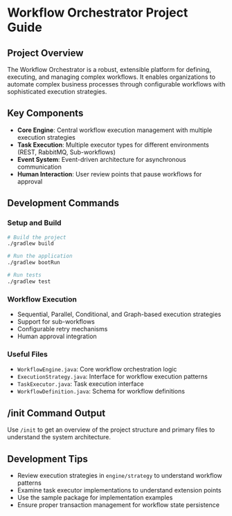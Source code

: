 # Workflow Orchestrator Project Guide

## Project Overview
The Workflow Orchestrator is a robust, extensible platform for defining, executing, and managing complex workflows. It enables organizations to automate complex business processes through configurable workflows with sophisticated execution strategies.

## Key Components
- **Core Engine**: Central workflow execution management with multiple execution strategies
- **Task Execution**: Multiple executor types for different environments (REST, RabbitMQ, Sub-workflows)
- **Event System**: Event-driven architecture for asynchronous communication
- **Human Interaction**: User review points that pause workflows for approval

## Development Commands

### Setup and Build
```bash
# Build the project
./gradlew build

# Run the application
./gradlew bootRun

# Run tests
./gradlew test
```

### Workflow Execution
- Sequential, Parallel, Conditional, and Graph-based execution strategies
- Support for sub-workflows
- Configurable retry mechanisms
- Human approval integration

### Useful Files
- `WorkflowEngine.java`: Core workflow orchestration logic
- `ExecutionStrategy.java`: Interface for workflow execution patterns
- `TaskExecutor.java`: Task execution interface
- `WorkflowDefinition.java`: Schema for workflow definitions

## /init Command Output
Use `/init` to get an overview of the project structure and primary files to understand the system architecture.

## Development Tips
- Review execution strategies in `engine/strategy` to understand workflow patterns
- Examine task executor implementations to understand extension points
- Use the sample package for implementation examples
- Ensure proper transaction management for workflow state persistence